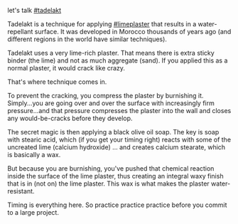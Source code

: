 let's talk [#tadelakt](https://www.facebook.com/hashtag/tadelakt?__eep__=6&__cft__[0]=AZXQiXgRfKrYRM1LNCdCffzdSPrgq5FDMp6F1kPSYO6htVq8GTFGmcOzyqNhmpw3ybSIJEUToYPp6VJUO1x0f9RSz7gYH8llpUjzJYfiAudkWP1BbKIdw0mccPI7yc2IR8b4ruAHJk799GD4Nsw07oSgFPcBjcH4ecW14lEJDkaNIbxT8ajxY0PdJKz6CSY0tKc&__tn__=*NK-R)

Tadelakt is a technique for applying [#limeplaster](https://www.facebook.com/hashtag/limeplaster?__eep__=6&__cft__[0]=AZXQiXgRfKrYRM1LNCdCffzdSPrgq5FDMp6F1kPSYO6htVq8GTFGmcOzyqNhmpw3ybSIJEUToYPp6VJUO1x0f9RSz7gYH8llpUjzJYfiAudkWP1BbKIdw0mccPI7yc2IR8b4ruAHJk799GD4Nsw07oSgFPcBjcH4ecW14lEJDkaNIbxT8ajxY0PdJKz6CSY0tKc&__tn__=*NK-R) that results in a water-repellant surface. It was developed in Morocco thousands of years ago (and different regions in the world have similar techniques).

Tadelakt uses a very lime-rich plaster. That means there is extra sticky binder (the lime) and not as much aggregate (sand). If you applied this as a normal plaster, it would crack like crazy.

That's where technique comes in.

To prevent the cracking, you compress the plaster by burnishing it. Simply...you are going over and over the surface with increasingly firm pressure...and that pressure compresses the plaster into the wall and closes any would-be-cracks before they develop.

The secret magic is then applying a black olive oil soap. The key is soap with stearic acid, which (if you get your timing right) reacts with some of the uncreated lime (calcium hydroxide) ... and creates calcium stearate, which is basically a wax.

But because you are burnishing, you've pushed that chemical reaction inside the surface of the lime plaster, thus creating an integral waxy finish that is in (not on) the lime plaster. This wax is what makes the plaster water-resistant.

Timing is everything here. So practice practice practice before you commit to a large project.